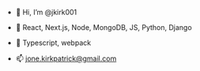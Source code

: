 - 👋 Hi, I’m @jkirk001
- 👀 React, Next.js, Node, MongoDB, JS, Python, Django
- 🌱 Typescript, webpack

- 📫 jone.kirkpatrick@gmail.com

<!---
jkirk001/jkirk001 is a ✨ special ✨ repository because its `README.md` (this file) appears on your GitHub profile.
You can click the Preview link to take a look at your changes.
--->
